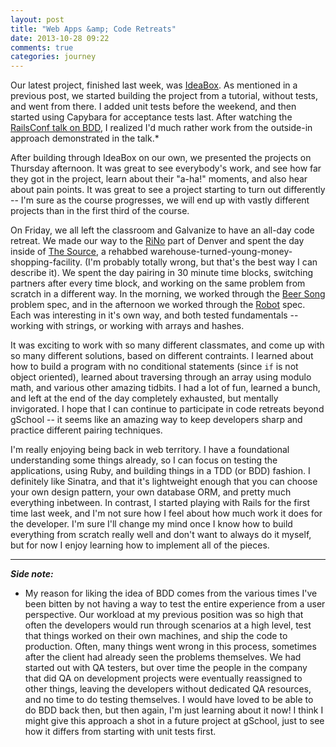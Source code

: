 ```yaml
---
layout: post
title: "Web Apps &amp; Code Retreats"
date: 2013-10-28 09:22
comments: true
categories: journey
---
```


Our latest project, finished last week, was [IdeaBox](http://tutorials.jumpstartlab.com/projects/idea_box.html). As mentioned in a previous post, we started building the project from a tutorial, without tests, and went from there. <!-- more --> I added unit tests before the weekend, and then started using Capybara for acceptance tests last. After watching the [RailsConf talk on BDD](http://www.youtube.com/watch?v=BG_DDUD4M9E), I realized I'd much rather work from the outside-in approach demonstrated in the talk.*

After building through IdeaBox on our own, we presented the projects on Thursday afternoon. It was great to see everybody's work, and see how far they got in the project, learn about their "a-ha!" moments, and also hear about pain points. It was great to see a project starting to turn out differently -- I'm sure as the course progresses, we will end up with vastly different projects than in the first third of the course.

On Friday, we all left the classroom and Galvanize to have an all-day code retreat. We made our way to the [RiNo](http://www.rivernorthart.com/) part of Denver and spent the day inside of [The Source](https://www.facebook.com/thesourcedenver), a rehabbed warehouse-turned-young-money-shopping-facility. (I'm probably totally wrong, but that's the best way I can describe it). We spent the day pairing in 30 minute time blocks, switching partners after every time block, and working on the same problem from scratch in a different way. In the morning, we worked through the [Beer Song](https://github.com/JumpstartLab/code_retreat/tree/master/beer) problem spec, and in the afternoon we worked through the [Robot](https://github.com/JumpstartLab/code_retreat/tree/master/robot) spec. Each was interesting in it's own way, and both tested fundamentals -- working with strings, or working with arrays and hashes. 

It was exciting to work with so many different classmates, and come up with so many different solutions, based on different contraints. I learned about how to build a program with no conditional statements (since `if` is not object oriented), learned about traversing through an array using modulo math, and various other amazing tidbits. I had a lot of fun, learned a bunch, and left at the end of the day completely exhausted, but mentally invigorated. I hope that I can continue to participate in code retreats beyond gSchool -- it seems like an amazing way to keep developers sharp and practice different pairing techniques.

I'm really enjoying being back in web territory. I have a foundational understanding some things already, so I can focus on testing the applications, using Ruby, and building things in a TDD (or BDD) fashion. I definitely like Sinatra, and that it's lightweight enough that you can choose your own design pattern, your own database ORM, and pretty much everything inbetween. In contrast, I started playing with Rails for the first time last week, and I'm not sure how I feel about how much work it does for the developer. I'm sure I'll change my mind once I know how to build everything from scratch really well and don't want to always do it myself, but for now I enjoy learning how to implement all of the pieces.

---

***Side note:***
* My reason for liking the idea of BDD comes from the various times I've been bitten by not having a way to test the entire experience from a user perspective. Our workload at my previous position was so high that often the developers would run through scenarios at a high level, test that things worked on their own machines, and ship the code to production. Often, many things went wrong in this process, sometimes after the client had already seen the problems themselves. We had started out with QA testers, but over time the people in the company that did QA on development projects were eventually reassigned to other things, leaving the developers without dedicated QA resources, and no time to do testing themselves. I would have loved to be able to do BDD back then, but then again, I'm just learning about it now! I think I might give this approach a shot in a future project at gSchool, just to see how it differs from starting with unit tests first.



